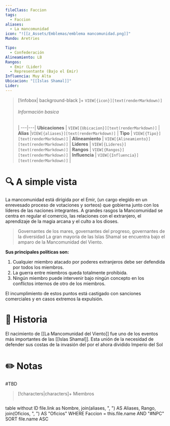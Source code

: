 ```yaml
---
fileClass: Faccion
tags:
  - Faccion
aliases:
  - La mancomunidad
icon: "![[z_Assets/Emblemas/emblema mancomunidad.png]]"
Mundo: Aretries

Tipo:
  - Confederación
Alineamiento: LB
Rangos:
  - Emir (Lider)
  - Representante (Bajo el Emir)
Influencia: Muy Alta
Ubicacion: "[[Islas Shamal]]"
Lider: 
---
```



> [!infobox| background-black ]+
`VIEW[{icon}][text(renderMarkdown)]`
> ###### Información basica
>  |
> ---|---|
>  **Ubicaciones** | `VIEW[{Ubicacion}][text(renderMarkdown)]` |
> **Alias** |`VIEW[{aliases}][text(renderMarkdown)]` |
> **Tipo** | `VIEW[{Tipo}][text(renderMarkdown)]` |
> **Alineamiento** | `VIEW[{Alineamiento}][text(renderMarkdown)]` |
> **Lideres** | `VIEW[{Lideres}][text(renderMarkdown)]` |
> **Rangos** | `VIEW[{Rangos}][text(renderMarkdown)]` |
> **Influencia** | `VIEW[{Influencia}][text(renderMarkdown)]` |




# 🔍 A simple vista

La mancomunidad está dirigida por el Emir, (un cargo elegido en un enrevesado proceso de votaciones y sorteos) que gobierna junto con los líderes de las naciones integrantes. A grandes rasgos la Mancomunidad se centra en regular el comercio, las relaciones con el extranjero, el aprendizaje de la magia arcana y el culto a los dioses.
> Governantes de los mares, governantes del progreso, governantes de la diversidad
La gran mayoría de las Islas Shamal se encuentra bajo el amparo de la Mancomunidad del Viento.


**Sus principales políticas son:**

1. Cualquier miembro atacado por poderes extranjeros debe ser defendida por todos los miembros.
2. La guerra entre miembros queda totalmente prohibida.
3. Ningún miembro puede intervenir bajo ningún concepto en los conflictos internos de otro de los miembros.

El incumplimiento de estos puntos está castigado con sanciones comerciales y en casos extremos la expulsión.

# 📜 Historia

El nacimiento de [[La Mancomunidad del Viento]] fue uno de los eventos más importantes de las [[Islas Shamal]]. Esta unión de la necesidad de defender sus costas de la invasión del por el ahora dividido Imperio del Sol

# ✏️ Notas

#TBD

> [!characters|characters]+ Miembros
> ```dataview
table without ID file.link as Nombre,  join(aliases, ", ") AS Aliases, Rango, join(Oficios, ", ") AS "Oficios"
WHERE Faccion = this.file.name AND "#NPC"
SORT file.name ASC
